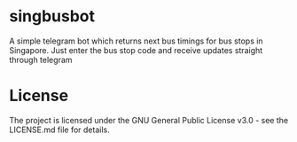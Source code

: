 # singbusbot
A simple telegram bot which returns next bus timings for bus stops in Singapore. Just enter the bus stop code and receive updates straight through telegram

# License
The project is licensed under the GNU General Public License v3.0 - see the LICENSE.md file for details.
